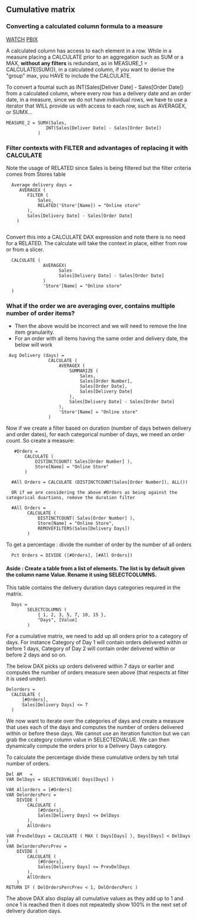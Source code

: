 ## Cumulative matrix

### Converting a calculated column formula to a measure 

[WATCH](https://www.youtube.com/watch?v=f5IdCDF1fj4)
[PBIX](https://github.com/sjtalkar/PowerBIModelingDAXLearning/blob/main/Beginner%20guide%20to%20DAX%20by%20examples%20(Final).pbix)

A calculated column has access to each element in a row. While in a measure placing a CALCULATE prior to an aggregation such as SUM or a MAX, **without any filters** is redundant, as in MEASURE_1 = CALCULATE(SUM(<column name>)), in a calculated column, if you want to derive the "group" max, you HAVE to include the CALCULATE.
  
To convert a foumal such as INT(Sales[Deliver Date] - Sales[Order Date]) from a calculated column, where every row has a delivery date and an order date, in a measure, since we do not have individual rows, we have to use a iterator that WILL provide us with access to each row, such as AVERAGEX, or SUMX...

```
MEASURE_2 = SUMX(Sales,
               INT(Sales[Deliver Date] - Sales[Order Date])
            ) 
``` 
  
### Filter contexts with FILTER and advantages of replacing it with CALCULATE
  
Note the usage of RELATED since Sales is being filtered but the filter criteria comes from Stores table   

```
  Average delivery days = 
     AVERAGEX ( 
        FILTER ( 
            Sales,
            RELATED('Store'[Name]) = "Online store"
        ),
        Sales[Delivery Date] - Sales[Order Date] 
    )
  
```
Convert this into a CALCULATE DAX expression and note there is no need for a RELATED. The calculate will take the context in place, either from row or from a slicer.
  
  
  
```
  CALCULATE (
              AVERAGEX(
                    Sales
                    Sales[Delivery Date] - Sales[Order Date] 
              )
              'Store'[Name] = "Online store"
  )
```            

### What if the order we are averaging over, contains multiple number of order items?
  - Then the above would be incorrect and we will need to remove the line item granularity.
  - For an order with all items having the same order and delivery date, the below will work
 
```  
 Avg Delivery (days) = 
                CALCULATE (
                    AVERAGEX ( 
                        SUMMARIZE ( 
                            Sales,
                            Sales[Order Number],
                            Sales[Order Date],
                            Sales[Delivery Date]
                        ),
                        Sales[Delivery Date] - Sales[Order Date] 
                    ),
                    'Store'[Name] = "Online store"
                ) 
```

  Now if we create a filter based on duration (number of days betwen delivery and order dates), for each categorical number of days, we meed an order count.
  So create a measure:
 ```
    #Orders = 
        CALCULATE ( 
            DISTINCTCOUNT( Sales[Order Number] ),
            Store[Name] = "Online Store"
        )
 ``` 
```
  #All Orders = CALCULATE (DISTINCTCOUNT(Sales[Order Number]), ALL())
  
  OR if we are considering the above #Orders as being against the categorical duartions, remove the duration filter
  
  #All Orders = 
        CALCULATE ( 
            DISTINCTCOUNT( Sales[Order Number] ),
            Store[Name] = "Online Store",
            REMOVEFILTERS(Sales[Delivery Days])
        )
  ```
  
  To get a percentage : divide the number of order by the number of all orders
  
  ```
    Pct Orders = DIVIDE ([#Orders], [#All Orders])
  ```

  #### Aside : Create a table from a list of elements. The list is by default given the column name Value. Rename it using SELECTCOLUMNS.
  This table contains the delivery duration days categories required in the matrix. 
  
```  
  Days = 
        SELECTCOLUMNS (
            { 1, 2, 3, 5, 7, 10, 15 },
            "Days", [Value]
        )
```  

  For a cumulative matrix, we need to add up all orders prior to a category of days. For instance Category of Day 1 will contain orders delivered within or before 1 days, Category of Day 2 will contain order delivered within or before 2 days and so on.
  
  The below DAX picks up orders delivered within 7 days or earlier and computes the number of orders measure seen above (that respects at filter it is used under).
  
  ```
  Delorders = 
    CALCULATE (
        [#Orders],
        Sales[Delivery Days] <= 7
    )
  ```                             
         
  We now want to iterate over the categories of days and create a measure that uses each of the days and computes the number of orders delivered within or before these days. We cannot use an iteration function but we can grab the ccategory column value in SELECTEDVALUE. We can then dynamically compute the orders prior to a Delivery Days category. 
   
To calculate the percentage divide these cumulative orders by teh total number of orders.
              
                                
                                
```                                
Del AM   =
VAR DelDays = SELECTEDVALUE( Days[Days] )
                                
VAR Allorders = [#Orders]
VAR DelordersPerc = 
    DIVIDE (
        CALCULATE (
            [#Orders],
            Sales[Delivery Days] <= DelDays
        ),
        AllOrders 
    )
VAR PrevDelDays = CALCULATE ( MAX ( Days[Days] ), Days[Days] < DelDays )
VAR DelordersPercPrev = 
    DIVIDE (
        CALCULATE (
            [#Orders],
            Sales[Delivery Days] <= PrevDelDays
        ),
        AllOrders 
    )
RETURN IF ( DelOrdersPercPrev < 1, DelOrdersPerc )
```                                
The above DAX also display all cumulative values as they add up to 1 and once 1 is reached then it does not repeatedly show 100% in the next set of delivery duration days.                         
                                
  
  
  

  
  
